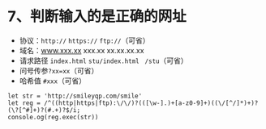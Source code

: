 # 7、判断输入的是正确的网址


- 协议：`http://` `https://` `ftp://`（可省）
- 域名：www.xxx.xx  xxx.xx  xx.xx.xx.xx
- 请求路径 `index.html` `stu/index.html` ` /stu`（可省）
- 问号传参`?xx=xx`（可省）
- 哈希值 `#xxx`（可省）

```shell
let str = 'http://smileyqp.com/smile'
let reg = /^((http|https|ftp):\/\/)?(([\w-].)+[a-z0-9]+)((\/[^/]*)+)?(\?[^#]+)?(#.+)?$/i;
console.og(reg.exec(str))
```